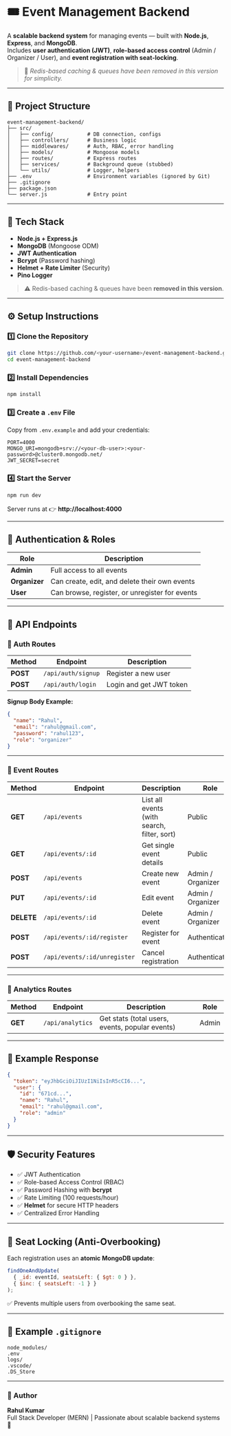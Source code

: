 # 🎟️ Event Management Backend

A **scalable backend system** for managing events — built with **Node.js**, **Express**, and **MongoDB**.  
Includes **user authentication (JWT)**, **role-based access control** (Admin / Organizer / User), and **event registration with seat-locking**.

> 🚀 *Redis-based caching & queues have been removed in this version for simplicity.*

---

## 📁 Project Structure

```
event-management-backend/
├── src/
│   ├── config/           # DB connection, configs
│   ├── controllers/      # Business logic
│   ├── middlewares/      # Auth, RBAC, error handling
│   ├── models/           # Mongoose models
│   ├── routes/           # Express routes
│   ├── services/         # Background queue (stubbed)
│   └── utils/            # Logger, helpers
├── .env                  # Environment variables (ignored by Git)
├── .gitignore
├── package.json
└── server.js             # Entry point
```

---

## 🧰 Tech Stack

- **Node.js + Express.js**
- **MongoDB** (Mongoose ODM)
- **JWT Authentication**
- **Bcrypt** (Password hashing)
- **Helmet + Rate Limiter** (Security)
- **Pino Logger**

> ⚠️ Redis-based caching & queues have been **removed in this version**.

---

## ⚙️ Setup Instructions

### 1️⃣ Clone the Repository
```bash
git clone https://github.com/<your-username>/event-management-backend.git
cd event-management-backend
```

### 2️⃣ Install Dependencies
```bash
npm install
```

### 3️⃣ Create a `.env` File
Copy from `.env.example` and add your credentials:

```env
PORT=4000
MONGO_URI=mongodb+srv://<your-db-user>:<your-password>@cluster0.mongodb.net/
JWT_SECRET=secret
```

### 4️⃣ Start the Server
```bash
npm run dev
```

Server runs at 👉 **http://localhost:4000**

---

## 🔐 Authentication & Roles

| Role | Description |
|------|--------------|
| **Admin** | Full access to all events |
| **Organizer** | Can create, edit, and delete their own events |
| **User** | Can browse, register, or unregister for events |

---

## 🧩 API Endpoints

### 🔸 Auth Routes
| Method | Endpoint | Description |
|--------|-----------|-------------|
| **POST** | `/api/auth/signup` | Register a new user |
| **POST** | `/api/auth/login` | Login and get JWT token |

**Signup Body Example:**
```json
{
  "name": "Rahul",
  "email": "rahul@gmail.com",
  "password": "rahul123",
  "role": "organizer"
}
```

---

### 🔸 Event Routes
| Method | Endpoint | Description | Role |
|--------|-----------|-------------|------|
| **GET** | `/api/events` | List all events (with search, filter, sort) | Public |
| **GET** | `/api/events/:id` | Get single event details | Public |
| **POST** | `/api/events` | Create new event | Admin / Organizer |
| **PUT** | `/api/events/:id` | Edit event | Admin / Organizer |
| **DELETE** | `/api/events/:id` | Delete event | Admin / Organizer |
| **POST** | `/api/events/:id/register` | Register for event | Authenticated |
| **POST** | `/api/events/:id/unregister` | Cancel registration | Authenticated |

---

### 🔸 Analytics Routes
| Method | Endpoint | Description | Role |
|--------|-----------|-------------|------|
| **GET** | `/api/analytics` | Get stats (total users, events, popular events) | Admin |

---

## 🧾 Example Response
```json
{
  "token": "eyJhbGciOiJIUzI1NiIsInR5cCI6...",
  "user": {
    "id": "671cd...",
    "name": "Rahul",
    "email": "rahul@gmail.com",
    "role": "admin"
  }
}
```

---

## 🛡️ Security Features

- ✅ JWT Authentication  
- ✅ Role-based Access Control (RBAC)  
- ✅ Password Hashing with **bcrypt**  
- ✅ Rate Limiting (100 requests/hour)  
- ✅ **Helmet** for secure HTTP headers  
- ✅ Centralized Error Handling  

---

## 🧠 Seat Locking (Anti-Overbooking)

Each registration uses an **atomic MongoDB update**:

```js
findOneAndUpdate(
  { _id: eventId, seatsLeft: { $gt: 0 } },
  { $inc: { seatsLeft: -1 } }
);
```

✅ Prevents multiple users from overbooking the same seat.

---

## 🧩 Example `.gitignore`

```
node_modules/
.env
logs/
.vscode/
.DS_Store
```

---

### 💫 Author
**Rahul Kumar**  
Full Stack Developer (MERN) | Passionate about scalable backend systems 🚀  

